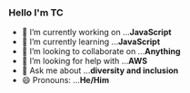 ### Hello I'm TC


- 🔭 I’m currently working on ...**JavaScript**
- 🌱 I’m currently learning ...**JavaScript**
- 👯 I’m looking to collaborate on ...**Anything**
- 🤔 I’m looking for help with ...**AWS**
- 💬 Ask me about ...**diversity and inclusion**
- 😄 Pronouns: ...**He/Him**
